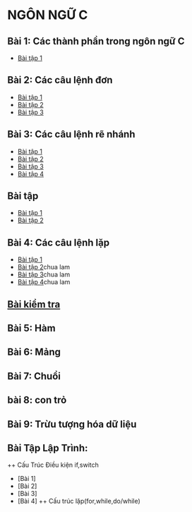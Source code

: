 # NGÔN NGỮ C
## Bài 1: Các thành phần trong ngôn ngữ C
- [Bài tập 1](https://www.jdoodle.com/iembed/v0/B63)
## Bài 2: Các câu lệnh đơn 
- [Bài tập 1](https://www.jdoodle.com/iembed/v0/B6d)
- [Bài tập 2](https://www.jdoodle.com/iembed/v0/B6F)
- [Bài tập 3](https://www.jdoodle.com/iembed/v0/B6D)
## Bài 3: Các câu lệnh rẽ nhánh 
- [Bài tập 1](https://www.jdoodle.com/iembed/v0/B8b)
- [Bài tập 2](https://www.jdoodle.com/iembed/v0/B8d)
- [Bài tập 3](https://www.jdoodle.com/iembed/v0/B8j)
- [Bài tập 4](https://www.jdoodle.com/iembed/v0/B8v)
## Bài tập
- [Bài tập 1](https://www.jdoodle.com/iembed/v0/Bx5)
- [Bài tập 2](https://www.jdoodle.com/iembed/v0/Bx6)
## Bài 4: Các câu lệnh lặp
- [Bài tập 1](https://www.jdoodle.com/iembed/v0/Bx7)
- [Bài tập 2]()chua lam
- [Bài tập 3]()chua lam
- [Bài tập 4]()chua lam
## [Bài  kiểm tra](https://www.jdoodle.com/iembed/v0/BAM)
## Bài 5: Hàm
## Bài 6: Mảng 
## Bài 7: Chuổi
## bài 8: con trỏ
## Bài 9: Trừu tượng hóa dữ liệu 
## Bài Tập Lập Trình:
++ Cấu Trúc Điều kiện if,switch
- [Bài 1]
- [Bài 2]
- [Bài 3]
- [Bài 4]
++ Cấu trúc lặp(for,while,do/while)
